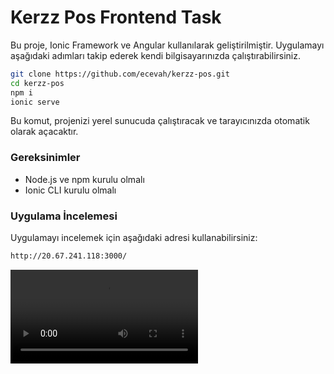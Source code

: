 # Kerzz Pos Frontend Task

Bu proje, Ionic Framework ve Angular kullanılarak geliştirilmiştir. Uygulamayı aşağıdaki adımları takip ederek kendi bilgisayarınızda çalıştırabilirsiniz.

```sh
git clone https://github.com/ecevah/kerzz-pos.git
cd kerzz-pos
npm i
ionic serve
```

Bu komut, projenizi yerel sunucuda çalıştıracak ve tarayıcınızda otomatik olarak açacaktır.

### Gereksinimler

- Node.js ve npm kurulu olmalı
- Ionic CLI kurulu olmalı

### Uygulama İncelemesi

Uygulamayı incelemek için aşağıdaki adresi kullanabilirsiniz:

```sh
http://20.67.241.118:3000/
```

![UAV Rental System](https://github.com/ecevah/kerzz-pos/blob/main/src/assets/video.mp4)
